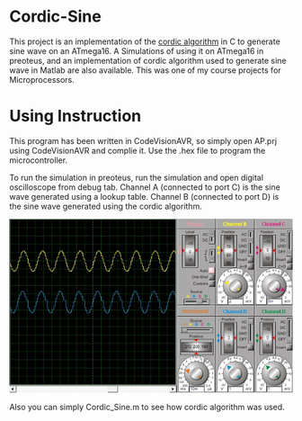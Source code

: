 # Cordic-Sine

This project is an implementation of the [cordic algorithm](https://en.wikipedia.org/wiki/CORDIC) in C to generate sine wave on an ATmega16. A Simulations of using it on ATmega16 in preoteus, 
and an implementation of cordic algorithm used to generate sine wave in Matlab are also available.
This was one of my course projects for Microprocessors.

# Using Instruction

This program has been written in CodeVisionAVR, so simply open AP.prj using CodeVisionAVR and complie it. Use the .hex file to program the microcontroller.

To run the simulation in preoteus, run the simulation and open digital oscilloscope from debug tab. 
Channel A (connected to port C) is the sine wave generated using a lookup table.
Channel B (connected to port D) is the sine wave generated using the cordic algorithm.

![See Simulation.jpg](/Simulation.JPG)

Also you can simply Cordic_Sine.m to see how cordic algorithm was used.
